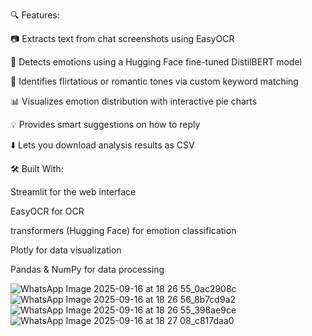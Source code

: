 🔍 Features:

📷 Extracts text from chat screenshots using EasyOCR

🤖 Detects emotions using a Hugging Face fine-tuned DistilBERT model

💖 Identifies flirtatious or romantic tones via custom keyword matching

📊 Visualizes emotion distribution with interactive pie charts

💡 Provides smart suggestions on how to reply

⬇️ Lets you download analysis results as CSV

🛠️ Built With:

Streamlit for the web interface

EasyOCR for OCR

transformers (Hugging Face) for emotion classification

Plotly for data visualization

Pandas & NumPy for data processing


![WhatsApp Image 2025-09-16 at 18 26 55_0ac2908c](https://github.com/user-attachments/assets/116f3adc-13d3-410d-9336-05029959f7ab)
![WhatsApp Image 2025-09-16 at 18 26 56_8b7cd9a2](https://github.com/user-attachments/assets/53993281-672f-469e-9278-2f7d7f9c68e3)
![WhatsApp Image 2025-09-16 at 18 26 55_398ae9ce](https://github.com/user-attachments/assets/2cf71d1f-243e-4dc9-91be-ada76f0b4f9d)
![WhatsApp Image 2025-09-16 at 18 27 08_c817daa0](https://github.com/user-attachments/assets/b3211a73-5d48-463a-9cf5-851509e363ad)
